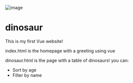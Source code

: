 ![image](https://github.com/user-attachments/assets/5eab2c83-01ac-48a0-b0dd-12f88de4f66b)

# dinosaur
This is my first Vue website!

index.html is the homepage with a greeting using vue

dinosaur.html is the page with a table of dinosaurs!
you can:
- Sort by age
- Filter by name

